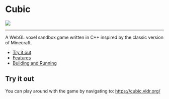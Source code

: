 # Cubic

![](https://i.imgur.com/z4zSioM.png)

---

A WebGL voxel sandbox game written in C++ inspired by the classic version of Minecraft.

- [Try it out](#try-it-out)
- [Features](#features)
- [Building and Running](#building-and-testing)

## Try it out
You can play around with the game by navigating to: https://cubic.vldr.org/
